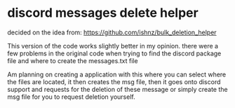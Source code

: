 # discord messages delete helper

decided on the idea from: https://github.com/ishnz/bulk_deletion_helper

This version of the code works slightly better in my opinion. there were a few problems in the original code when trying to find the discord package file and where to create the messages.txt file

Am planning on creating a application with this where you can select where the files are located, it then creates the msg file, then it goes onto discord support and requests for the deletion of these message or simply create the msg file for you to request deletion yourself.